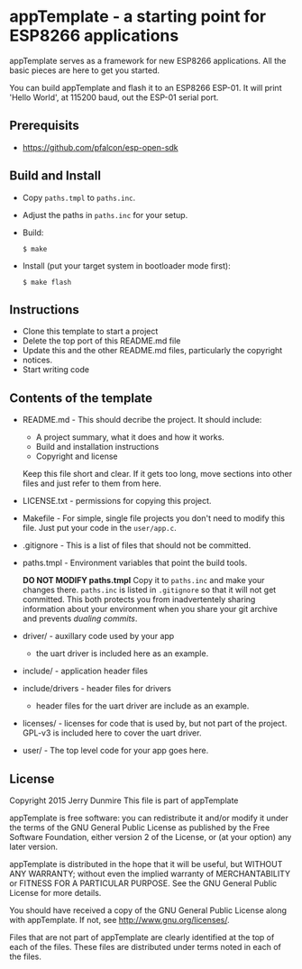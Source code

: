 appTemplate - a starting point for ESP8266 applications
=======================================================
appTemplate serves as a framework for new ESP8266 applications. All the
basic pieces are here to get you started.

You can build appTemplate and flash it to an ESP8266 ESP-01. It will print
'Hello World', at 115200 baud, out the ESP-01 serial port.

Prerequisits
------------
  * https://github.com/pfalcon/esp-open-sdk

Build and Install
----------------------
  * Copy `paths.tmpl` to `paths.inc`.
  * Adjust the paths in `paths.inc` for your setup.
  * Build:

        $ make

  * Install (put your target system in bootloader mode first):

        $ make flash

Instructions
------------
  * Clone this template to start a project
  * Delete the top port of this README.md file
  * Update this and the other README.md files, particularly the copyright
  * notices. 
  * Start writing code


Contents of the template
------------------------
  * README.md  - This should decribe the project. It should include:
    - A project summary, what it does and how it works.
    - Build and installation instructions
    - Copyright and license

    Keep this file short and clear. If it gets too long, move
    sections into other files and just refer to them from here.

  * LICENSE.txt - permissions for copying this project.

  * Makefile - For simple, single file projects you don't need to
      modify this file. Just put your code in the `user/app.c`.

  * .gitignore - This is a list of files that should not be committed.

  * paths.tmpl - Environment variables that point the build tools.

      __DO NOT MODIFY paths.tmpl__ Copy it to `paths.inc` and make your
      changes there. `paths.inc` is listed in `.gitignore` so that it
      will not get committed. This both protects you from inadvertentely
      sharing information about your environment when you share your git
      archive and prevents _dualing commits_.

  * driver/ - auxillary code used by your app
      - the uart driver is included here as an example.

  * include/ - application header files

  * include/drivers - header files for drivers
      - header files for the uart driver are include as an example.

  * licenses/ - licenses for code that is used by, but not part of the
      project. GPL-v3 is included here to cover the uart driver.

  * user/ - The top level code for your app goes here.

License
-------
Copyright 2015 Jerry Dunmire
This file is part of appTemplate

appTemplate is free software: you can redistribute it and/or modify
it under the terms of the GNU General Public License as published by
the Free Software Foundation, either version 2 of the License, or
(at your option) any later version.

appTemplate is distributed in the hope that it will be useful,
but WITHOUT ANY WARRANTY; without even the implied warranty of
MERCHANTABILITY or FITNESS FOR A PARTICULAR PURPOSE.  See the
GNU General Public License for more details.

You should have received a copy of the GNU General Public License
along with appTemplate.  If not, see <http://www.gnu.org/licenses/>.

Files that are not part of appTemplate are clearly identified at the top
of each of the files. These files are distributed under terms noted in each
of the files.

